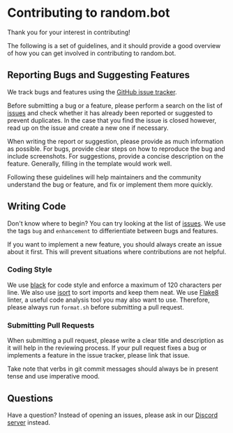 # Contributing to random.bot

Thank you for your interest in contributing!

The following is a set of guidelines, and it should provide a good overview of how you can get involved in contributing to random.bot.

## Reporting Bugs and Suggesting Features

We track bugs and features using the [GitHub issue tracker](https://github.com/kym2006/random.bot/issues).

Before submitting a bug or a feature, please perform a search on the list of [issues](https://github.com/kym2006/random.bot/issues) and check whether it has already been reported or suggested to prevent duplicates. In the case that you find the issue is closed however, read up on the issue and create a new one if necessary.

When writing the report or suggestion, please provide as much information as possible. For bugs, provide clear steps on how to reproduce the bug and include screenshots. For suggestions, provide a concise description on the feature. Generally, filling in the template would work well.

Following these guidelines will help maintainers and the community understand the bug or feature, and fix or implement them more quickly.

## Writing Code

Don't know where to begin? You can try looking at the list of [issues](https://github.com/kym2006/random.bot/issues). We use the tags `bug` and `enhancement` to differientiate between bugs and features.

If you want to implement a new feature, you should always create an issue about it first. This will prevent situations where contributions are not helpful.

### Coding Style

We use [black](https://github.com/psf/black) for code style and enforce a maximum of 120 characters per line. We also use [isort](https://github.com/timothycrosley/isort) to sort imports and keep them neat. We use [Flake8](https://gitlab.com/pycqa/flake8) linter, a useful code analysis tool you may also want to use. Therefore, please always run `format.sh` before submitting a pull request.

### Submitting Pull Requests

When submitting a pull request, please write a clear title and description as it will help in the reviewing process. If your pull request fixes a bug or implements a feature in the issue tracker, please link that issue.

Take note that verbs in git commit messages should always be in present tense and use imperative mood.

## Questions

Have a question? Instead of opening an issues, please ask in our [Discord server](https://discord.gg/ZatYnsX) instead.